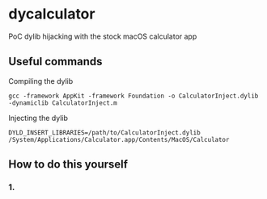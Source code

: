 # dycalculator
PoC dylib hijacking with the stock macOS calculator app

## Useful commands

Compiling the dylib  
```
gcc -framework AppKit -framework Foundation -o CalculatorInject.dylib -dynamiclib CalculatorInject.m
```

Injecting the dylib  
```
DYLD_INSERT_LIBRARIES=/path/to/CalculatorInject.dylib /System/Applications/Calculator.app/Contents/MacOS/Calculator
```


## How to do this yourself

### 1. 
